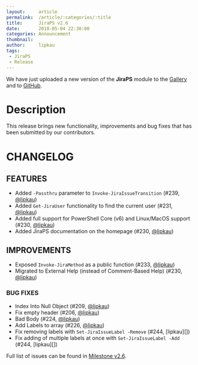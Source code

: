 ```yaml
---
layout:     article
permalink:  /article/:categories/:title
title:      JiraPS v2.6
date:       2018-05-04 22:30:00
categories: Announcement
thumbnail:  
author:     lipkau
tags:
 - JiraPS
 - Release
---
```


We have just uploaded a new version of the **JiraPS** module to the [Gallery](https://www.powershellgallery.com/packages/JiraPS/2.6.0) and to [GitHub](https://github.com/AtlassianPS/JiraPS/tree/v2.6.0).
<!--more-->

# Description

This release brings new functionality, improvements and bug fixes that has been submitted by our contributors.

# CHANGELOG

## FEATURES

* Added `-Passthru` parameter to `Invoke-JiraIssueTransition` (#239, [@lipkau][])
* Added `Get-JiraUser` functionality to find the current user (#231, [@lipkau][])
* Added full support for PowerShell Core (v6) and Linux/MacOS support (#230, [@lipkau][])
* Added JiraPS documentation on the homepage (#230, [@lipkau][])

## IMPROVEMENTS

* Exposed `Invoke-JiraMethod` as a public function (#233, [@lipkau][])
* Migrated to External Help (instead of Comment-Based Help) (#230, [@lipkau][])

### BUG FIXES

* Index Into Null Object (#209, [@lipkau][])
* Fix empty header (#206, [@lipkau][])
* Bad Body (#224, [@lipkau][])
* Add Labels to array (#226, [@lipkau][])
* Fix removing labels with `Set-JiraIssueLabel -Remove` (#244, [lipkau][])
* Fix adding of multiple labels at once with `Set-JiraIssueLabel -Add` (#244, [lipkau][])

Full list of issues can be found in [Milestone v2.6](https://github.com/AtlassianPS/JiraPS/milestone/9).

<!-- reference-style links -->
  [@alexsuslin]: https://github.com/alexsuslin
  [@axxelG]: https://github.com/axxelG
  [@beaudryj]: https://github.com/beaudryj
  [@brianbunke]: https://github.com/brianbunke
  [@Clijsters]: https://github.com/Clijsters
  [@colhal]: https://github.com/colhal
  [@Dejulia489]: https://github.com/Dejulia489
  [@ebekker]: https://github.com/ebekker
  [@jkknorr]: https://github.com/jkknorr
  [@kittholland]: https://github.com/kittholland
  [@LiamLeane]: https://github.com/LiamLeane
  [@lipkau]: https://github.com/lipkau
  [@lukhase]: https://github.com/lukhase
  [@padgers]: https://github.com/padgers
  [@ThePSAdmin]: https://github.com/ThePSAdmin
  